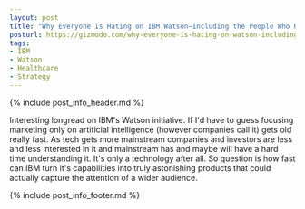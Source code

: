 ```yaml
---
layout: post
title: "Why Everyone Is Hating on IBM Watson—Including the People Who Helped Make It"
posturl: https://gizmodo.com/why-everyone-is-hating-on-watson-including-the-people-w-1797510888
tags:
- IBM
- Watson
- Healthcare
- Strategy
---
```


{% include post_info_header.md %}

Interesting longread on IBM's Watson initiative. If I'd have to guess focusing marketing only on artificial intelligence (however companies call it) gets old really fast. As tech gets more mainstream companies and investors are less and less interested in it and mainstream has and maybe will have a hard time understanding it. It's only a technology after all. So question is how fast can IBM turn it's capabilities into truly astonishing products that could actually capture the attention of a wider audience.

<!--more-->
{% include post_info_footer.md %}
